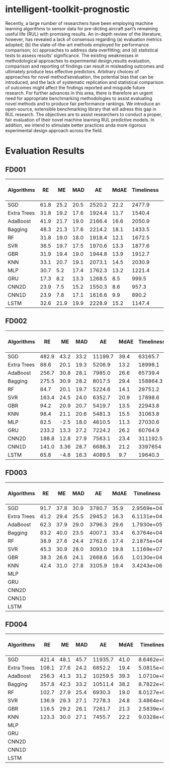 # intelligent-toolkit-prognostic

Recently,  a  large  number  of  researchers  have  been employing  machine  learning  algorithms  to  sensor  data  for  pre-dicting aircraft part’s remaining useful life (RUL) with promising results.   An   in-depth   review   of   the   literature,   however,   has revealed  a  lack  of  consensus  regarding  (a)  evaluation  metrics adopted;  (b)  the  state-of-the-art  methods  employed  for  performance comparison; (c)  approaches  to  address  data  overfitting; and (d) statistical tests to assess results’ significance. The existing weaknesses in methodological approaches to experimental design,results evaluation, comparison and reporting of findings can result in misleading outcomes and ultimately produce less effective predictors.  Arbitrary  choices  of  approaches  for  novel  method’sevaluation,  the  potential  bias  that  can  be  introduced,  and  the lack   of   systematic   replication   and   statistical   comparison   of outcomes might affect the findings reported and misguide future research.  For  further  advances  in  this  area,  there  is  therefore an urgent need for appropriate benchmarking methodologies to assist evaluating novel methods and to produce fair performance rankings.  We  introduce  an  open-source,  extensible benchmarking library that will adress this gap in RUL research. The  objectives  are  to  assist  researchers  to  conduct  a  proper, fair  evaluation  of  their  novel  machine  learning  RUL  predictive models. In addition, we intend to stimulate better practices anda  more  rigorous  experimental  design  approach  across  the  field.

# Evaluation Results

## FD001
| Algorithms  | RE    | ME  | MAD | AE     | MdAE | Timeliness | MAE | RMSE | R²   | sMAPE (%) | Training Time (s) | Testing Time (s) |
|-------------|-------|-----|-----|--------|------|------------|-----|------|------|-----------|-------------------|------------------|
| SGD         | 61.8  | 25.2|20.5 | 2520.2 |22.2  | 2477.9     | 25.2| 30.4 | 0.464| 40.6      |   0.02            |   0.009               |
| Extra Trees | 31.8  | 19.2|17.6 | 1924.4 |11.7  | 1540.4     | 19.3| 25.9 | 0.621| 25.1      |   13.3            |   0.678               |
| AdaBoost    | 41.9  | 21.7|19.0 | 2166.4 |16.6  | 2050.9     | 21.8| 28.4 | 0.530| 31.1      |   32.7            |   0.023               |
| Bagging     | 48.3  | 21.3|17.6 | 2214.2 |18.1  | 1433.5     | 21.7| 26.8 | 0.559| 34.5      |   1.2             |   0.030               | 
| RF          | 31.8  | 19.0|18.0 | 1918.4 |12.1  | 1672.5     | 18.9| 25.7 | 0.609| 24.7      |   37.0            |   0.413               |
| SVR         | 36.5  | 19.7|17.5 | 1970.6 |13.3  | 1877.6     | 19.7| 25.5 | 0.622| 29.4      |   20.0            |   0.678               |
| GBR         | 31.9  | 19.4|19.0 | 1944.8 |13.9  | 1912.7     | 19.4| 26.7 | 0.586| 26.0      |   9.2             |   0.011               |
| KNN         | 33.1  | 20.7|19.1 | 2073.1 |14.5  | 2030.9     | 20.7| 27.7 | 0.553| 26.5      |   0.2             |   0.080               |
| MLP         | 30.7  |  5.2|17.4 | 1762.3 |13.2  |  1221.4    | 14.7| 21.6 | 0.720| 31.2      |   1051            |   0.048               |
| GRU         | 17.3  |  8.2|13.3 | 1268.5 |8.5   |  999.5     | 11.8| 17.7 | 0.610| 27.7      |   2625            |   0.071               |
| CNN2D       | 23.9  |  7.5|15.2 | 1550.3 |8.6   |  957.3     | 14.2| 21.2 | 0.670| 19.8      |   1725            |   0.238               |
| CNN1D       | 23.9  |  7.8|17.1 | 1616.6 |9.9   |  890.2     | 11.4| 18.0 | 0.780| 22.6      |   262             |   0.231               |
| LSTM        | 32.6  | 21.9|19.9 | 2228.9 |15.2  |  1147.4    | 14.6| 22.2 | 0.340| 22.6      |   402             |   0.084               |

## FD002
| Algorithms  | RE    | ME  | MAD | AE     | MdAE | Timeliness | MAE | RMSE | R²   | sMAPE (%) | Training Time (s) | Testing Time (s) |
|-------------|-------|-----|-----|--------|------|------------|-----|------|------|-----------|-------------------|------------------|
| SGD         | 482.9 | 43.2|33.2 | 11199.7|39.4  | 63165.7    | 43.2| 51.7 | 0.07 | 59.6      |   0.258           |   0.010               |
| Extra Trees | 88.6  | 20.1|19.3 | 5206.9 |13.2  | 18998.1    | 20.1| 27.4 | 0.73 | 27.9      |   56.1            |   2.78                 |
| AdaBoost    | 256.7 | 30.8|28.1 | 7985.0 |26.6  | 65739.4    | 30.8| 37.4 | 0.51 | 48.5      |   58.6            |   0.037               |
| Bagging     | 275.5 | 30.9|28.2 | 8017.5 |29.4  | 158864.3   | 30.9| 36.6 | 0.53 | 50.4      |   4.42            |   0.082               |
| RF          | 84.7  | 20.1|19.7 | 5224.6 |14.1  | 29751.2    | 20.1| 27.9 | 0.73 | 27.6      |   126.6           |   2.26                 |
| SVR         | 163.4 | 24.5|24.0 | 6352.7 |20.9  | 17898.6    | 24.5| 30.3 | 0.68 | 45.8      |   139.5           |   0.269               |
| GBR         | 94.2  | 20.9|20.7 | 5419.7 |13.5  | 22943.8    | 20.9| 28.2 | 0.72 | 33.3      |   32.4            |   0.016               |
| KNN         | 98.4  | 21.1|20.6 | 5481.3 |15.5  | 31063.8    | 21.1| 28.5 | 0.71 | 30.1      |   0.004           |   0.621               |
| MLP         | 82.5  | -2.5|18.0 | 4610.5 |11.3  | 27030.6    | 18.2| 25.7 | 0.77 | 45.2      |  1616.9           |   0.283               |
| GRU         | 233.2 | 13.3|27.2 | 7224.2 |26.2  | 60764.9    | 31.0| 37.9 | 0.48 |  50.1     |   3948.4          |   1.13               |
| CNN2D       | 188.8 | 12.8|27.9 | 7563.1 |23.4  | 311192.5   | 29.8| 39.8 | 0.44 | 43.5      |   127498.3        |   0.657               |
| CNN1D       | 141.0 | 3.36|28.7 | 6686.3 |21.2  |  3397654   | 28.7| 41.3 | 0.38 | 44.9      |   507.7           |   0.685               |
| LSTM        | 65.8  | -4.8|16.3 | 4089.5 |9.7   | 19640.3    | 17.5| 25.3 | 0.76 | 31.7      |  9245.2           |  0.279                |

## FD003
| Algorithms  | RE | ME | MAD | AE     | MdAE | Timeliness | MAE | RMSE | R²   | sMAPE (%) | Training Time (s) | Testing Time (s) |
|-------------|----|----|-----|--------|------|------------|-----|------|------|-----------|-------------------|------------------|
| SGD         |91.7|37.8| 30.9| 3780.7 |35.9  | 2.9569e+04 |37.8 | 45.2 |-0.195| 55.6      |  0.137            |   0.002               |
| Extra Trees |41.2|29.4| 25.5| 2945.2 |16.3  | 6.1131e+04 | 29.4| 41.8 |-0.020| 31.3      |  6.763            |   0.044               |
| AdaBoost    |62.3|37.9| 29.0| 3796.3 |29.6  | 1.7930e+05 | 37.9| 50.2 |-0.474| 43.4      |  119.9            |   0.065               |
| Bagging     |83.2|40.0| 23.5| 4007.1 |33.4  | 6.3764e+04 | 40.0| 48.5 |-0.376| 49.4      |  0.494            |   0.013               |
| RF          |38.9|27.6| 24.4| 2762.6 |17.4  | 2.1875e+04 | 27.6| 38.9 |0.114 | 30.2      |  25.9             |   0.041               |
| SVR         |45.3|30.9| 28.0| 3093.0 |19.8  | 1.1169e+07 | 30.9| 45.4 |-0.206| 34.6      |   28.0            |   0.099               |
| GBR         |38.3|26.6| 24.1| 2668.6 |16.6  | 1.0130e+04 | 26.6| 37.2 |0.189 | 31.8      |   10.2            |   0.004               |
| KNN         |42.4|31.0| 27.8| 3105.9 |19.4  | 3.4243e+06 | 31.0| 45.5 |-0.210| 31.8      |   0.023           |   0.071               |
| MLP         |    |    |     |        |      |            |     |      |      |           |                   |                       |
| GRU         |    |    |     |        |      |            |     |      |      |           |                   |                       |
| CNN2D       |    |    |     |        |      |            |     |      |      |           |                   |                       |
| CNN1D       |    |    |     |        |      |            |     |      |      |           |                   |                       |
| LSTM        |    |    |     |        |      |            |     |      |      |           |                   |                       |

## FD004
| Algorithms  | RE    | ME   | MAD  | AE      | MdAE | Timeliness | MAE  | RMSE | R²     | sMAPE (%) | Training Time (s) | Testing Time (s) |
|-------------|-------|------|------|---------|------|------------|------|------|--------|-----------|-------------------|------------------|
| SGD         | 421.4 | 48.1 | 45.7 | 11935.7 | 41.0 | 8.6462e+08 | 48.1 | 59.8 | -0.204 | 68.7      |  0.126            |        0.011      |
| Extra Trees | 108.1 | 27.6 | 24.2 | 6852.2  | 19.4 | 5.0815e+04 | 27.6 | 37.5 | 0.525  | 33.0      |   51.5            |        2.5        |
| AdaBoost    | 256.3 | 41.3 | 31.2 | 10259.5 | 39.3 | 1.0710e+05 | 41.3 | 49.6 | 0.169  | 52.3      |   139.3           |        0.058      |
| Bagging     | 357.8 | 42.3 | 33.2 | 10511.4 | 38.2 | 8.7822e+04 | 42.3 | 51.1 | 0.120  | 54.8      |    2.5            |        0.044      |
| RF          | 102.7 | 27.9 | 25.4 | 6930.3  | 19.0 | 8.0127e+04 | 27.9 | 38.6 | 0.496  | 32.3      |    170.1          |        2.7        |
| SVR         | 136.9 | 29.3 | 27.1 | 7278.3  | 24.8 | 3.4864e+04 | 29.3 | 37.2 | 0.532  | 42.8      |    144.9          |        0.351      |
| GBR         | 116.5 | 29.2 | 26.1 | 7261.7  | 21.3 | 2.5839e+05 | 29.2 | 40.3 | 0.451  | 37.4      |    31.3           |        0.025      |
| KNN         | 123.3 | 30.0 | 27.1 | 7455.7  | 22.2 | 9.0328e+04 | 30.0 | 40.2 | 0.453  | 36.1      |    0.114          |        0.230      |
| MLP         |        |    |       |         |      |            |      |      |        |           |                   |                   |
| GRU         |        |    |       |         |      |            |      |      |        |           |                   |                   |
| CNN2D       |        |    |       |         |      |            |      |      |        |           |                   |                   |
| CNN1D       |        |    |       |         |      |            |      |      |        |           |                   |                   |
| LSTM        |        |    |       |         |      |            |      |      |        |           |                   |                   |

